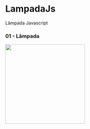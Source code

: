 # LampadaJs
 Lâmpada Javascript 
 <h3>01 - Lâmpada</h3>
 <a href="https://fernandoleonid.github.io/mini-projetos-js/01-lamp/"><img src="./img/" width="250px"></a>
